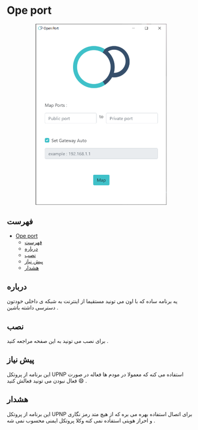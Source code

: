 # Ope port 

<p align="center">
  <img width="350"  src="./screenshot/OP.png">
</p>
 
## فهرست

- [Ope port](#ope-port)
  - [فهرست](#%d9%81%d9%87%d8%b1%d8%b3%d8%aa)
  - [درباره](#%d8%af%d8%b1%d8%a8%d8%a7%d8%b1%d9%87)
  - [نصب](#%d9%86%d8%b5%d8%a8)
  - [پیش نیاز](#%d9%be%db%8c%d8%b4-%d9%86%db%8c%d8%a7%d8%b2)
  - [هشدار](#%d9%87%d8%b4%d8%af%d8%a7%d8%b1)
  

## درباره 

یه برنامه ساده که با اون می تونید مستقیما از اینترنت به شبکه ی داخلی خودتون دسترسی داشته باشین .

## نصب

برای نصب می تونید به این صفحه مراجعه کنید .

  
## پیش نیاز

این برنامه از پروتکل UPNP استفاده می کنه که معمولا در مودم ها فعاله در صورت فعال نبودن می تونید فعالش کنید 😄 .


## هشدار 

 این برنامه از پروتکل UPNP برای اتصال استفاده بهره می بره     که از هیچ متد رمز نگاری و احراز هویتی استفاده نمی کنه وکلا پروتکل ایمنی محسوب نمی شه .
